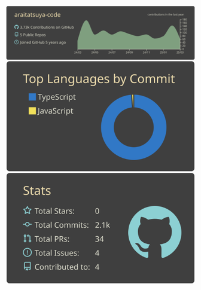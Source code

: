
<!-- <p align="left"> 
  <img alt="Top Langs" height="150px" src="https://github-readme-stats.vercel.app/api/top-langs/?username=araitatsuya-code&layout=compact&theme=zenburn" />
  <img alt="github stats" height="150px" src="https://github-readme-stats.vercel.app/api?username=araitatsuya-code&theme=onedark&show_icons=ture&count_private=true" />
</p>
 -->

[![](https://raw.githubusercontent.com/araitatsuya-code/araitatsuya-code/main/profile-summary-card-output/zenburn/0-profile-details.svg)](https://github.com/vn7n24fzkq/github-profile-summary-cards)
[![](https://raw.githubusercontent.com/araitatsuya-code/araitatsuya-code/main/profile-summary-card-output/zenburn/2-most-commit-language.svg)](https://github.com/vn7n24fzkq/github-profile-summary-cards)
[![](https://raw.githubusercontent.com/araitatsuya-code/araitatsuya-code/main/profile-summary-card-output/zenburn/3-stats.svg)](https://github.com/vn7n24fzkq/github-profile-summary-cards)
<!--(https://raw.githubusercontent.com/araitatsuya-code/araitatsuya-code/main/profile-summary-card-output/zenburn/4-productive-time.svg)](https://github.com/vn7n24fzkq/github-profile-summary-cards)
<!--
**araitatsuya-code/araitatsuya-code** is a ✨ _special_ ✨ repository because its `README.md` (this file) appears on your GitHub profile.

Here are some ideas to get you started:

- 🔭 I’m currently working on ...
- 🌱 I’m currently learning ...
- 👯 I’m looking to collaborate on ...
- 🤔 I’m looking for help with ...
- 💬 Ask me about ...
- 📫 How to reach me: ...
- 😄 Pronouns: ...
- ⚡ Fun fact: ...
-->

